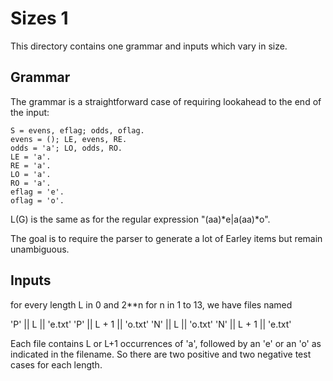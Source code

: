 # Sizes 1

This directory contains one grammar and inputs which vary in size.

## Grammar

The grammar is a straightforward case of requiring lookahead to the
end of the input:

    S = evens, eflag; odds, oflag.
    evens = (); LE, evens, RE.
    odds = 'a'; LO, odds, RO.
    LE = 'a'.
    RE = 'a'.
    LO = 'a'.
    RO = 'a'.
    eflag = 'e'.
    oflag = 'o'.

L(G) is the same as for the regular expression "(aa)*e|a(aa)*o".

The goal is to require the parser to generate a lot of Earley items
but remain unambiguous.



## Inputs

for every length L in 0 and 2**n for n in 1 to 13, we have files named

  'P' || L || 'e.txt'
  'P' || L + 1 || 'o.txt'
  'N' || L || 'o.txt'
  'N' || L + 1 || 'e.txt'

Each file contains L or L+1 occurrences of 'a', followed by an 'e' or
an 'o' as indicated in the filename.  So there are two positive and
two negative test cases for each length.


